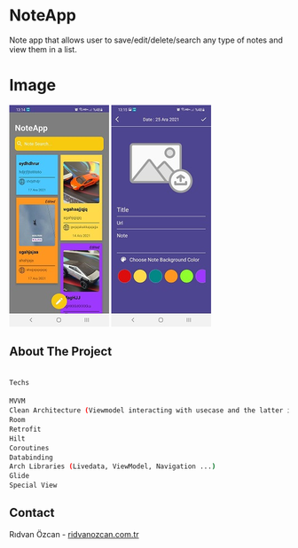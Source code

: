# NoteApp
Note app that allows user to save/edit/delete/search any type of notes and view them in a list.

# Image
![alt text](https://raw.githubusercontent.com/ridvanozcan/NoteApp/main/image1.jpeg?token=AFQOQ4EVS6VTLAPNOMIRXLLBY3YKE)
![alt text](https://raw.githubusercontent.com/ridvanozcan/NoteApp/main/image2.jpeg?token=AFQOQ4FWKFPLIT5QJGMJTEDBY3YME)

## About The Project

```sh

Techs

MVVM 
Clean Architecture (Viewmodel interacting with usecase and the latter interacting with local db)
Room
Retrofit
Hilt
Coroutines 
Databinding
Arch Libraries (Livedata, ViewModel, Navigation ...)
Glide
Special View
 ```
 
## Contact

Rıdvan Özcan - [ridvanozcan.com.tr](https://ridvanozcan.com.tr)
